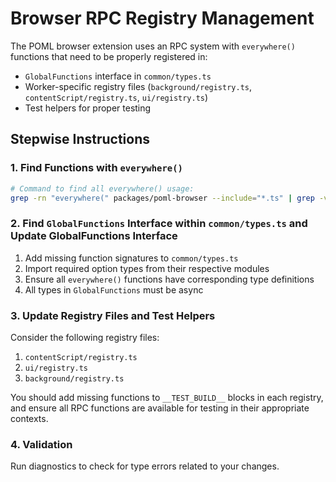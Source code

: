 # Browser RPC Registry Management

The POML browser extension uses an RPC system with `everywhere()` functions that need to be properly registered in:

- `GlobalFunctions` interface in `common/types.ts`
- Worker-specific registry files (`background/registry.ts`, `contentScript/registry.ts`, `ui/registry.ts`)
- Test helpers for proper testing

## Stepwise Instructions

### 1. Find Functions with `everywhere()`

```bash
# Command to find all everywhere() usage:
grep -rn "everywhere(" packages/poml-browser --include="*.ts" | grep -v node_modules
```

### 2. Find `GlobalFunctions` Interface within `common/types.ts` and Update GlobalFunctions Interface

1. Add missing function signatures to `common/types.ts`
2. Import required option types from their respective modules
3. Ensure all `everywhere()` functions have corresponding type definitions
4. All types in `GlobalFunctions` must be async

### 3. Update Registry Files and Test Helpers

Consider the following registry files:

1. `contentScript/registry.ts`
2. `ui/registry.ts`
3. `background/registry.ts`

You should add missing functions to `__TEST_BUILD__` blocks in each registry, and ensure all RPC functions are available for testing in their appropriate contexts.

### 4. Validation

Run diagnostics to check for type errors related to your changes.
